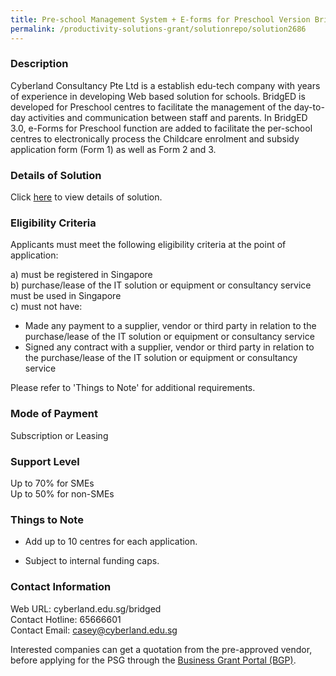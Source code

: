 ```yaml
---
title: Pre-school Management System + E-forms for Preschool Version BridgED 3.0 - 125/30
permalink: /productivity-solutions-grant/solutionrepo/solution2686
---
```


### Description

Cyberland  Consultancy Pte Ltd is a establish edu-tech company with years of experience in developing Web based solution for schools.  BridgED is developed for Preschool centres to facilitate the management of the day-to-day activities and communication between staff and parents. In BridgED 3.0, e-Forms for Preschool function are added to facilitate the per-school centres to electronically process the Childcare enrolment and subsidy application form (Form 1) as well as Form 2 and 3.

### Details of Solution

Click <a href='https://www.gobusiness.gov.sg/images/psg/Cyberland_PMS_+_E-Forms_20210409_Desensitised_Annex_3_Part_4.pdf' target='_blank' rel='noopener'>here</a> to view details of solution.

### Eligibility Criteria

Applicants must meet the following eligibility criteria at the point of application:

a) must be registered in Singapore <br>
b) purchase/lease of the IT solution or equipment or consultancy service must be used in Singapore <br>
c) must not have:
- Made any payment to a supplier, vendor or third party in relation to the purchase/lease of the IT solution or equipment or consultancy service
- Signed any contract with a supplier, vendor or third party in relation to the purchase/lease of the IT solution or equipment or consultancy service

Please refer to 'Things to Note' for additional requirements.

### Mode of Payment
Subscription or Leasing

### Support Level
Up to 70% for SMEs <br>
Up to 50% for non-SMEs

### Things to Note
 - Add up to 10 centres for each application.

- Subject to internal funding caps.

### Contact Information
Web URL: cyberland.edu.sg/bridged <br>Contact Hotline: 65666601 <br>Contact Email: casey@cyberland.edu.sg <br>

Interested companies can get a quotation from the pre-approved vendor, before applying for the PSG through the <a target='_blank' rel='noopener' href='https://www.businessgrants.gov.sg/'>Business Grant Portal (BGP)</a>.
